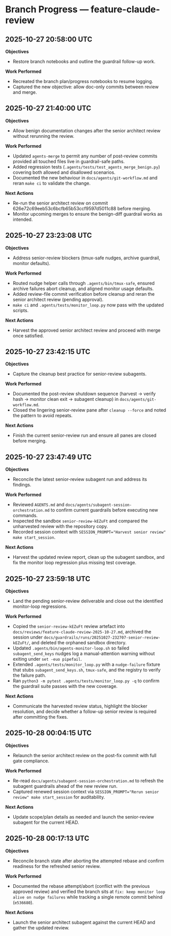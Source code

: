 # Branch Progress — feature-claude-review

## 2025-10-27 20:58:00 UTC
**Objectives**
- Restore branch notebooks and outline the guardrail follow-up work.

**Work Performed**
- Recreated the branch plan/progress notebooks to resume logging.
- Captured the new objective: allow doc-only commits between review and merge.

## 2025-10-27 21:40:00 UTC
**Objectives**
- Allow benign documentation changes after the senior architect review without rerunning the review.

**Work Performed**
- Updated `agents-merge` to permit any number of post-review commits provided all touched files live in guardrail-safe paths.
- Added regression tests (`.agents/tests/test_agents_merge_benign.py`) covering both allowed and disallowed scenarios.
- Documented the new behaviour in `docs/agents/git-workflow.md` and reran `make ci` to validate the change.

**Next Actions**
- Re-run the senior architect review on commit 626e72c69eeb53c6bcfb65b53ccf9597d5011c88 before merging.
- Monitor upcoming merges to ensure the benign-diff guardrail works as intended.

## 2025-10-27 23:23:08 UTC
**Objectives**
- Address senior-review blockers (tmux-safe nudges, archive guardrail, monitor defaults).

**Work Performed**
- Routed nudge helper calls through `.agents/bin/tmux-safe`, ensured archive failures abort cleanup, and aligned monitor usage defaults.
- Added review-file commit verification before cleanup and reran the senior architect review (pending approval).
- `make ci` and `.agents/tests/monitor_loop.py` now pass with the updated scripts.

**Next Actions**
- Harvest the approved senior architect review and proceed with merge once satisfied.

## 2025-10-27 23:42:15 UTC
**Objectives**
- Capture the cleanup best practice for senior-review subagents.

**Work Performed**
- Documented the post-review shutdown sequence (harvest → verify hash → monitor clean exit → subagent cleanup) in `docs/agents/git-workflow.md`.
- Closed the lingering senior-review pane after `cleanup --force` and noted the pattern to avoid repeats.

**Next Actions**
- Finish the current senior-review run and ensure all panes are closed before merging.

## 2025-10-27 23:47:49 UTC
**Objectives**
- Reconcile the latest senior-review subagent run and address its findings.

**Work Performed**
- Reviewed `AGENTS.md` and `docs/agents/subagent-session-orchestration.md` to confirm current guardrails before executing new commands.
- Inspected the sandbox `senior-review-kEZuFt` and compared the unharvested review with the repository copy.
- Recorded session context with `SESSION_PROMPT="Harvest senior review" make start_session`.

**Next Actions**
- Harvest the updated review report, clean up the subagent sandbox, and fix the monitor loop regression plus missing test coverage.

## 2025-10-27 23:59:18 UTC
**Objectives**
- Land the pending senior-review deliverable and close out the identified monitor-loop regressions.

**Work Performed**
- Copied the `senior-review-kEZuFt` review artefact into `docs/reviews/feature-claude-review-2025-10-27.md`, archived the session under `docs/guardrails/runs/20251027-232707-senior-review-kEZuFt/`, and deleted the orphaned sandbox directory.
- Updated `.agents/bin/agents-monitor-loop.sh` so failed `subagent_send_keys` nudges log a manual-attention warning without exiting under `set -euo pipefail`.
- Extended `.agents/tests/monitor_loop.py` with a `nudge-failure` fixture that stubs `subagent_send_keys.sh`, `tmux-safe`, and the registry to verify the failure path.
- Ran `python3 -m pytest .agents/tests/monitor_loop.py -q` to confirm the guardrail suite passes with the new coverage.

**Next Actions**
- Communicate the harvested review status, highlight the blocker resolution, and decide whether a follow-up senior review is required after committing the fixes.

## 2025-10-28 00:04:15 UTC
**Objectives**
- Relaunch the senior architect review on the post-fix commit with full gate compliance.

**Work Performed**
- Re-read `docs/agents/subagent-session-orchestration.md` to refresh the subagent guardrails ahead of the new review run.
- Captured renewed session context via `SESSION_PROMPT="Rerun senior review" make start_session` for auditability.

**Next Actions**
- Update scope/plan details as needed and launch the senior-review subagent for the current HEAD.

## 2025-10-28 00:17:13 UTC
**Objectives**
- Reconcile branch state after aborting the attempted rebase and confirm readiness for the refreshed senior review.

**Work Performed**
- Documented the rebase attempt/abort (conflict with the previous approved review) and verified the branch sits at `fix: keep monitor loop alive on nudge failures` while tracking a single remote commit behind (`e536680`).

**Next Actions**
- Launch the senior architect subagent against the current HEAD and gather the updated review.
